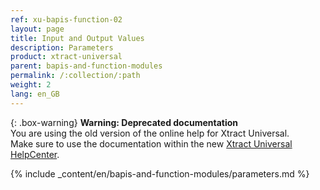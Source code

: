 ```yaml
---
ref: xu-bapis-function-02
layout: page
title: Input and Output Values
description: Parameters
product: xtract-universal
parent: bapis-and-function-modules
permalink: /:collection/:path
weight: 2
lang: en_GB
---
```


{: .box-warning}
**Warning: Deprecated documentation** <br>
You are using the old version of the online help for Xtract Universal.<br>
Make sure to use the documentation within the new [Xtract Universal HelpCenter](https://helpcenter.theobald-software.com/xtract-universal/documentation/introduction/).

{% include _content/en/bapis-and-function-modules/parameters.md %}